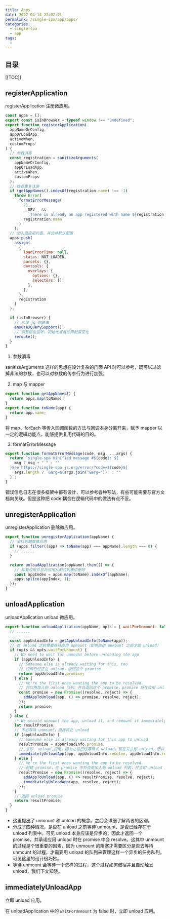 ```yaml
---
title: Apps
date: 2022-04-14 22:02:21
permalink: /single-spa/app/apps/
categories:
  - single-spa
  - app
tags:
  - 
---
```


<Badges :content="[]" />

<TimeToRead />

## 目录

[[TOC]]

## registerApplication

registerApplication 注册微应用。

```js
const apps = [];
export const isInBrowser = typeof window !== "undefined";
export function registerApplication(
  appNameOrConfig,
  appOrLoadApp,
  activeWhen,
  customProps
) {
  // 参数消毒
  const registration = sanitizeArguments(
    appNameOrConfig,
    appOrLoadApp,
    activeWhen,
    customProps
  );
  // 检查重复注册
  if (getAppNames().indexOf(registration.name) !== -1)
    throw Error(
      formatErrorMessage(
        21,
        __DEV__ &&
          `There is already an app registered with name ${registration.name}`,
        registration.name
      )
    );
  // 加入微应用列表，并合并默认配置
  apps.push(
    assign(
      {
        loadErrorTime: null,
        status: NOT_LOADED,
        parcels: {},
        devtools: {
          overlays: {
            options: {},
            selectors: [],
          },
        },
      },
      registration
    )
  );

  if (isInBrowser) {
    // 代理 jq 的路由
    ensureJQuerySupport();
    // 调整路由监听，初始化或者应用配置变化
    reroute();
  }
}
```

1. 参数消毒

sanitizeArguments 这样的思想在设计复杂的门面 API 时可以参考，既可以过滤掉非法的参数，也可以对参数的传参行为进行加强。

2. map 与 mapper

```js
export function getAppNames() {
  return apps.map(toName);
}
export function toName(app) {
  return app.name;
}
```

将 map、forEach 等传入回调函数的方法与回调本身分离开来，赋予 mapper 以一定的逻辑功能点，能够提供复用代码的目的。

3. formatErrorMessage

```js
export function formatErrorMessage(code, msg, ...args) {
  return `single-spa minified message #${code}: ${
    msg ? msg + " " : ""
  }See https://single-spa.js.org/error/?code=${code}${
    args.length ? `&arg=${args.join("&arg=")}` : ""
  }`;
}
```

错误信息日志在很多框架中都有设计，可以参考各种写法，有些可能需要与官方文档向关联。但是这种把 code 耦合在逻辑代码中的做法有点不妥。

## unregisterApplication

unregisterApplication 删除微应用。

```js
export function unregisterApplication(appName) {
  // 未找到卸载微应用
  if (apps.filter((app) => toName(app) === appName).length === 0) {
    // ......
  }

  return unloadApplication(appName).then(() => {
    // 卸载应用并且将应用从箣竹列表中删除
    const appIndex = apps.map(toName).indexOf(appName);
    apps.splice(appIndex, 1);
  });
}
```

## unloadApplication

unloadApplication  unload 微应用。

```js
export function unloadApplication(appName, opts = { waitForUnmount: false }) {
  // ......

  const appUnloadInfo = getAppUnloadInfo(toName(app));
  // 在 unload 之前需要等待应用 unmount（即等应用 unmount 之后才能 unload）
  if (opts && opts.waitForUnmount) {
    // We need to wait for unmount before unloading the app
    if (appUnloadInfo) {
      // Someone else is already waiting for this, too
      // 应用已经正在 unload，返回这个 promise
      return appUnloadInfo.promise;
    } else {
      // We're the first ones wanting the app to be resolved.
      // 将应用加入到 unload 队列，并且返回这个 promise，promise 将在应用 unload 时 resolve
      const promise = new Promise((resolve, reject) => {
        addAppToUnload(app, () => promise, resolve, reject);
      });
      return promise;
    }
  } else {
    /* We should unmount the app, unload it, and remount it immediately.*/
    let resultPromise;
    // 不必等待 unmount，直接将之 unload 
    if (appUnloadInfo) {
      // Someone else is already waiting for this app to unload
      resultPromise = appUnloadInfo.promise;
      // 立即  unload 应用，因为之前已经等待式 unload，现在又立即 unload，所以将之前的 promise.resolve 传入
      immediatelyUnloadApp(app, appUnloadInfo.resolve, appUnloadInfo.reject);
    } else {
      // We're the first ones wanting the app to be resolved.
      // 创建 promise，在 promise 中将应用加入到 unload 列表，并立即 unload 应用
      resultPromise = new Promise((resolve, reject) => {
        addAppToUnload(app, () => resultPromise, resolve, reject);
        immediatelyUnloadApp(app, resolve, reject);
      });
    }
    // 返回 unload promise
    return resultPromise;
  }
}
```

- 这里提出了 unmount 和 unload 的概念。之后会详细了解两者的区别。
- 分成了四种情况，是否在 unload 之前等待 unmount、是否已经存在于 unload 列表中。可见 unload 本身应该是异步的，因此才返回一个 promise，并承诺应用 unload 时在 promise 中会 resolve。这其中 unmount 的过程是个很重要的因素，因为 unmount 的阻塞才需要区分是否去等待 unmount 的过程，才需要用 unload 的队列来管理这样一个异步的任务队列。可见这里的设计很巧妙。
- 等待 unmount 会等待一个怎样的过程，这个过程如何借宿并且自动触发 unload，我们下文知晓。

## immediatelyUnloadApp

立即 unload 应用。

在 unloadApplication 中的 `waitForUnmount` 为 false 时，立即 unload 应用。
